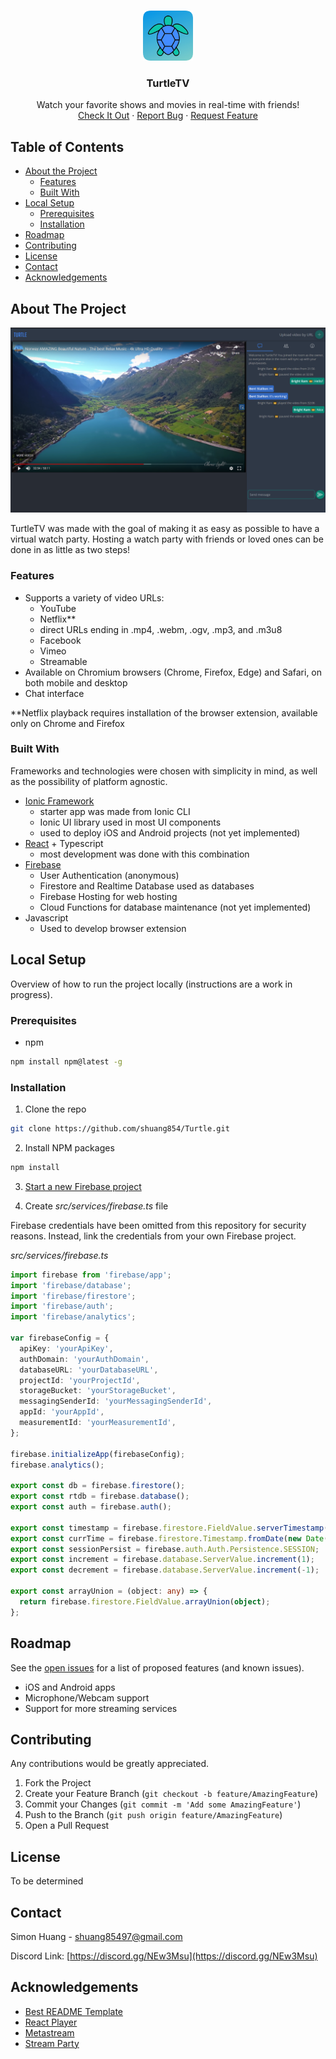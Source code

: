 <!-- PROJECT LOGO -->
<br />
<p align="center">
  <a href="https://turtletv.app">
    <img src="public/assets/icon/extension-icon.png" alt="Turtle" width="80" height="80">
  </a>

  <h3 align="center">TurtleTV</h3>

  <p align="center">
    Watch your favorite shows and movies in real-time with friends!
    <br />
    <a href="https://turtletv.app">Check It Out</a>
    ·
    <a href="https://github.com/shuang854/Turtle/issues">Report Bug</a>
    ·
    <a href="https://github.com/shuang854/Turtle/issues">Request Feature</a>
  </p>
</p>

<!-- TABLE OF CONTENTS -->

## Table of Contents

- [About the Project](#about-the-project)
  - [Features](#features)
  - [Built With](#built-with)
- [Local Setup](#local-setup)
  - [Prerequisites](#prerequisites)
  - [Installation](#installation)
- [Roadmap](#roadmap)
- [Contributing](#contributing)
- [License](#license)
- [Contact](#contact)
- [Acknowledgements](#acknowledgements)

## About The Project

![A Turtle Room][product-screenshot]

TurtleTV was made with the goal of making it as easy as possible to have a virtual watch party. Hosting a watch party with friends or loved ones can be done in as little as two steps!

### Features

- Supports a variety of video URLs:
  - YouTube
  - Netflix\*\*
  - direct URLs ending in .mp4, .webm, .ogv, .mp3, and .m3u8
  - Facebook
  - Vimeo
  - Streamable
- Available on Chromium browsers (Chrome, Firefox, Edge) and Safari, on both mobile and desktop
- Chat interface

\*\*Netflix playback requires installation of the browser extension, available only on Chrome and Firefox

### Built With

Frameworks and technologies were chosen with simplicity in mind, as well as the possibility of platform agnostic.

- [Ionic Framework](https://ionicframework.com/)
  - starter app was made from Ionic CLI
  - Ionic UI library used in most UI components
  - used to deploy iOS and Android projects (not yet implemented)
- [React](https://reactjs.org/) + Typescript
  - most development was done with this combination
- [Firebase](https://firebase.google.com/)
  - User Authentication (anonymous)
  - Firestore and Realtime Database used as databases
  - Firebase Hosting for web hosting
  - Cloud Functions for database maintenance (not yet implemented)
- Javascript
  - Used to develop browser extension

## Local Setup

Overview of how to run the project locally (instructions are a work in progress).

### Prerequisites

- npm

```sh
npm install npm@latest -g
```

### Installation

1. Clone the repo

```sh
git clone https://github.com/shuang854/Turtle.git
```

2. Install NPM packages

```sh
npm install
```

3. [Start a new Firebase project](https://console.firebase.google.com/)

4. Create _src/services/firebase.ts_ file

Firebase credentials have been omitted from this repository for security reasons. Instead, link the credentials from your own Firebase project.

_src/services/firebase.ts_

```typescript
import firebase from 'firebase/app';
import 'firebase/database';
import 'firebase/firestore';
import 'firebase/auth';
import 'firebase/analytics';

var firebaseConfig = {
  apiKey: 'yourApiKey',
  authDomain: 'yourAuthDomain',
  databaseURL: 'yourDatabaseURL',
  projectId: 'yourProjectId',
  storageBucket: 'yourStorageBucket',
  messagingSenderId: 'yourMessagingSenderId',
  appId: 'yourAppId',
  measurementId: 'yourMeasurementId',
};

firebase.initializeApp(firebaseConfig);
firebase.analytics();

export const db = firebase.firestore();
export const rtdb = firebase.database();
export const auth = firebase.auth();

export const timestamp = firebase.firestore.FieldValue.serverTimestamp();
export const currTime = firebase.firestore.Timestamp.fromDate(new Date());
export const sessionPersist = firebase.auth.Auth.Persistence.SESSION;
export const increment = firebase.database.ServerValue.increment(1);
export const decrement = firebase.database.ServerValue.increment(-1);

export const arrayUnion = (object: any) => {
  return firebase.firestore.FieldValue.arrayUnion(object);
};
```

## Roadmap

See the [open issues](https://github.com/shuang854/Turtle/issues) for a list of proposed features (and known issues).

- iOS and Android apps
- Microphone/Webcam support
- Support for more streaming services

<!-- CONTRIBUTING -->

## Contributing

Any contributions would be greatly appreciated.

1. Fork the Project
2. Create your Feature Branch (`git checkout -b feature/AmazingFeature`)
3. Commit your Changes (`git commit -m 'Add some AmazingFeature'`)
4. Push to the Branch (`git push origin feature/AmazingFeature`)
5. Open a Pull Request

<!-- LICENSE -->

## License

To be determined

<!-- CONTACT -->

## Contact

Simon Huang - shuang85497@gmail.com

Discord Link: [https://discord.gg/NEw3Msu](https://discord.gg/NEw3Msu)

<!-- ACKNOWLEDGEMENTS -->

## Acknowledgements

- [Best README Template](https://github.com/othneildrew/Best-README-Template)
- [React Player](https://github.com/CookPete/react-player)
- [Metastream](https://github.com/samuelmaddock/metastream)
- [Stream Party](https://github.com/jengmicah/streamparty)

<!-- MARKDOWN LINKS & IMAGES -->
<!-- https://www.markdownguide.org/basic-syntax/#reference-style-links -->

[product-screenshot]: public/assets/screenshot.png
